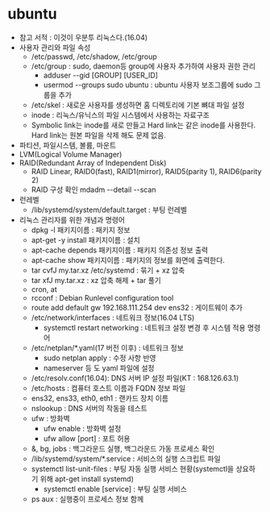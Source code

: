 # ubuntu
- 참고 서적 : 이것이 우분투 리눅스다.(16.04)
- 사용자 관리와 파일 속성
  - /etc/passwd, /etc/shadow, /etc/group 
  - /etc/group : sudo, daemon등 group에 사용자 추가하여 사용자 권한 관리
    - adduser --gid [GROUP] [USER_ID]
    - usermod --groups sudo ubuntu : ubuntu 사용자 보조그룹에 sudo 그룹을 추가
  - /etc/skel : 새로운 사용자를 생성하면 홈 디렉토리에 기본 뼈대 파일 설정
  - inode : 리눅스/유닉스의 파일 시스템에서 사용하는 자료구조
  - Symbolic link는 inode를 새로 만들고 Hard link는 같은 inode를 사용한다. 
    Hard link는 원본 파일을 삭제 해도 문제 없음.
- 파티션, 파일시스템, 볼륨, 마운트
- LVM(Logical Volume Manager)
- RAID(Redundant Array of Independent Disk)
  - RAID Linear, RAID0(fast), RAID1(mirror), RAID5(parity 1), RAID6(parity 2)
  - RAID 구성 확인 mdadm --detail --scan
- 런레벨
  - /lib/systemd/system/default.target : 부팅 런레벨
- 리눅스 관리자를 위한 개념과 명령어  
  - dpkg -l 패키지이름 : 패키지 정보
  - apt-get -y install 패키지이름 : 설치
  - apt-cache depends 패키지이름 : 패키지 의존성 정보 출력
  - apt-cache show 패키지이름 : 패키지의 정보를 화면에 출력한다.
  - tar cvfJ my.tar.xz /etc/systemd : 묶기 + xz 압축
  - tar xfJ my.tar.xz : xz 압축 해제 + tar 풀기
  - cron, at
  - rcconf : Debian Runlevel configuration tool
  - route add default gw 192.168.111.254 dev ens32 : 게이트웨이 추가
  - /etc/network/interfaces : 네트워크 정보(16.04 LTS) 
    - systemctl restart networking : 네트워크 설정 변경 후 시스템 적용 명령어
  - /etc/netplan/*.yaml(17 버전 이후) : 네트워크 정보
    - sudo netplan apply : 수정 사항 반영
    - nameserver 등 도 yaml 파일에 설정
  - /etc/resolv.conf(16.04): DNS 서버 IP 설정 파일(KT : 168.126.63.1)
  - /etc/hosts : 컴퓨터 호스트 이름과 FQDN 정보 파일
  - ens32, ens33, eth0, eth1 : 랜카드 장치 이름 
  - nslookup : DNS 서버의 작동을 테스트
  - ufw : 방화벽
    - ufw enable : 방화벽 설정
    - ufw allow [port] : 포트 허용
  - &, bg, jobs : 백그라운드 실행, 백그라운드 가동 프로세스 확인
  - /lib/systemd/system/*.service : 서비스의 실행 스크립트 파일
  - systemctl list-unit-files : 부팅 자동 실행 서비스 현황(systemctl을 상요하기 위해 apt-get install systemd)
    - systemctl enable [service] : 부팅 실행 서비스 
  - ps aux : 실행중이 프로세스 정보 함께 
